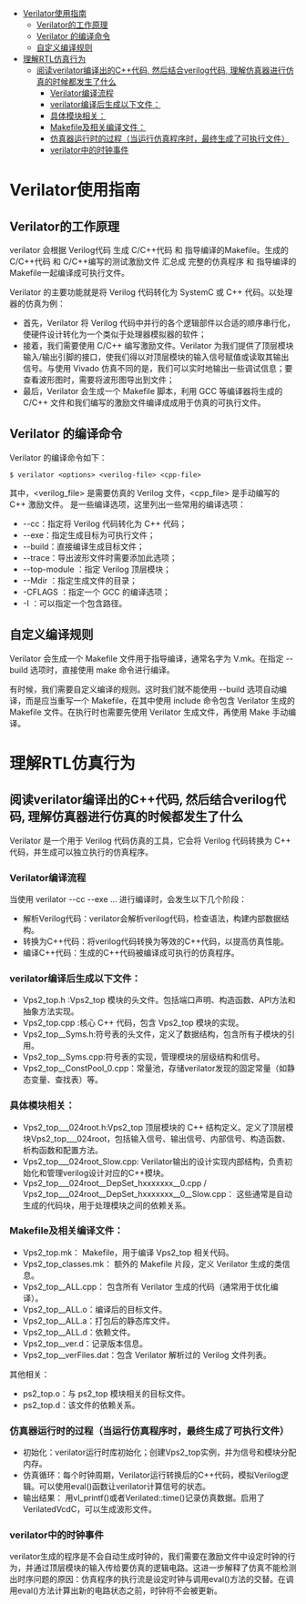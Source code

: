 - [Verilator使用指南](#verilator使用指南)
  - [Verilator的工作原理](#verilator的工作原理)
  - [Verilator 的编译命令](#verilator-的编译命令)
  - [自定义编译规则](#自定义编译规则)
- [理解RTL仿真行为](#理解rtl仿真行为)
  - [阅读verilator编译出的C++代码, 然后结合verilog代码, 理解仿真器进行仿真的时候都发生了什么](#阅读verilator编译出的c代码-然后结合verilog代码-理解仿真器进行仿真的时候都发生了什么)
    - [Verilator编译流程](#verilator编译流程)
    - [verilator编译后生成以下文件：](#verilator编译后生成以下文件)
    - [具体模块相关：](#具体模块相关)
    - [Makefile及相关编译文件：](#makefile及相关编译文件)
    - [仿真器运行时的过程（当运行仿真程序时，最终生成了可执行文件）](#仿真器运行时的过程当运行仿真程序时最终生成了可执行文件)
    - [verilator中的时钟事件](#verilator中的时钟事件)

# Verilator使用指南
## Verilator的工作原理
verilator 会根据 Verilog代码 生成 C/C++代码 和 指导编译的Makefile。生成的 C/C++代码 和 C/C++编写的测试激励文件 汇总成 完整的仿真程序 和 指导编译的Makefile一起编译成可执行文件。  

Verilator 的主要功能就是将 Verilog 代码转化为 SystemC 或 C++ 代码。以处理器的仿真为例：
* 首先，Verilator 将 Verilog 代码中并行的各个逻辑部件以合适的顺序串行化，使硬件设计转化为一个类似于处理器模拟器的软件；
* 接着，我们需要使用 C/C++ 编写激励文件。Verilator 为我们提供了顶层模块输入/输出引脚的接口，使我们得以对顶层模块的输入信号赋值或读取其输出信号。与使用 Vivado 仿真不同的是，我们可以实时地输出一些调试信息；要查看波形图时，需要将波形图导出到文件；
* 最后，Verilator 会生成一个 Makefile 脚本，利用 GCC 等编译器将生成的 C/C++ 文件和我们编写的激励文件编译成成用于仿真的可执行文件。  
## Verilator 的编译命令
Verilator 的编译命令如下：  
```
$ verilator <options> <verilog-file> <cpp-file>
```  
其中，<verilog_file> 是需要仿真的 Verilog 文件，<cpp_file> 是手动编写的 C++ 激励文件。<options> 是一些编译选项，这里列出一些常用的编译选项：  
* --cc：指定将 Verilog 代码转化为 C++ 代码；
* --exe：指定生成目标为可执行文件；
* --build：直接编译生成目标文件；
* --trace：导出波形文件时需要添加此选项；
* --top-module <top-module>：指定 Verilog 顶层模块；
* --Mdir <build-dir>：指定生成文件的目录；
* -CFLAGS <c-flags>：指定一个 GCC 的编译选项；
* -I <include-path>：可以指定一个包含路径。

## 自定义编译规则
Verilator 会生成一个 Makefile 文件用于指导编译，通常名字为 V<top-module>.mk。在指定 --build 选项时，直接使用 make 命令进行编译。  

有时候，我们需要自定义编译的规则。这时我们就不能使用 --build 选项自动编译，而是应当重写一个 Makefile，在其中使用 include 命令包含 Verilator 生成的 Makefile 文件。在执行时也需要先使用 Verilator 生成文件，再使用 Make 手动编译。  

# 理解RTL仿真行为
## 阅读verilator编译出的C++代码, 然后结合verilog代码, 理解仿真器进行仿真的时候都发生了什么
Verilator 是一个用于 Verilog 代码仿真的工具，它会将 Verilog 代码转换为 C++ 代码，并生成可以独立执行的仿真程序。  

### Verilator编译流程  
   当使用 verilator --cc --exe ... 进行编译时，会发生以下几个阶段：
   * 解析Verilog代码：verilator会解析verilog代码，检查语法，构建内部数据结构。
   * 转换为C++代码：将verilog代码转换为等效的C++代码，以提高仿真性能。
   * 编译C++代码：生成的C++代码被编译成可执行的仿真程序。 

### verilator编译后生成以下文件：  
* Vps2_top.h     :Vps2_top 模块的头文件。包括端口声明、构造函数、API方法和抽象方法实现。
* Vps2_top.cpp   :核心 C++ 代码，包含 Vps2_top 模块的实现。
* Vps2_top__Syms.h:符号表的头文件，定义了数据结构，包含所有子模块的引用。
* Vps2_top__Syms.cpp:符号表的实现，管理模块的层级结构和信号。
* Vps2_top__ConstPool_0.cpp：常量池，存储verilator发现的固定常量（如静态变量、查找表）等。

### 具体模块相关：  
* Vps2_top___024root.h:Vps2_top 顶层模块的 C++ 结构定义。定义了顶层模块Vps2_top___024root，包括输入信号、输出信号、内部信号、构造函数、析构函数和配置方法。
* Vps2_top___024root_Slow.cpp: Verilator输出的设计实现内部结构，负责初始化和管理verilog设计对应的C++模块。
* Vps2_top___024root__DepSet_hxxxxxxx__0.cpp / Vps2_top___024root__DepSet_hxxxxxxx__0__Slow.cpp： 这些通常是自动生成的代码块，用于处理模块之间的依赖关系。

### Makefile及相关编译文件：  
* Vps2_top.mk： Makefile，用于编译 Vps2_top 相关代码。
* Vps2_top_classes.mk： 额外的 Makefile 片段，定义 Verilator 生成的类信息。
* Vps2_top__ALL.cpp： 包含所有 Verilator 生成的代码（通常用于优化编译）。
* Vps2_top__ALL.o：编译后的目标文件。
* Vps2_top__ALL.a：打包后的静态库文件。
* Vps2_top__ALL.d：依赖文件。
* Vps2_top__ver.d：记录版本信息。
* Vps2_top__verFiles.dat：包含 Verilator 解析过的 Verilog 文件列表。

其他相关：
* ps2_top.o：与 ps2_top 模块相关的目标文件。
* ps2_top.d：该文件的依赖关系。


### 仿真器运行时的过程（当运行仿真程序时，最终生成了可执行文件）
* 初始化：verilator运行时库初始化；创建Vps2_top实例，并为信号和模块分配内存。
* 仿真循环：每个时钟周期，Verilator运行转换后的C++代码，模拟Verilog逻辑。可以使用eval()函数让verilator计算信号的状态。
* 输出结果： 用vl_printf()或者Verilated::time()记录仿真数据。启用了VerilatedVcdC，可以生成波形文件。

### verilator中的时钟事件 
verilator生成的程序是不会自动生成时钟的，我们需要在激励文件中设定时钟的行为，并通过顶层模块的输入传给要仿真的逻辑电路。这进一步解释了仿真不能检测出时序问题的原因：仿真程序的执行流是设定时钟与调用eval()方法的交替。在调用eval()方法计算出新的电路状态之前，时钟将不会被更新。





